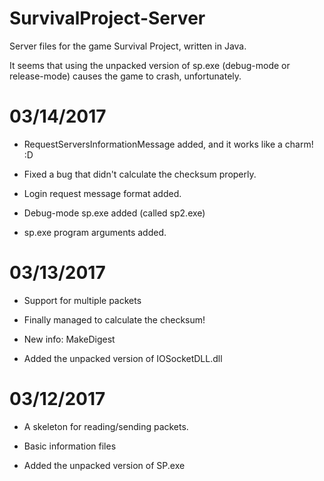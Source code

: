 # SurvivalProject-Server
Server files for the game Survival Project, written in Java.

It seems that using the unpacked version of sp.exe (debug-mode or release-mode) causes the game to crash, unfortunately. 
# 03/14/2017
* RequestServersInformationMessage added, and it works like a charm! :D

* Fixed a bug that didn't calculate the checksum properly.

* Login request message format added.

* Debug-mode sp.exe added (called sp2.exe)

* sp.exe program arguments added.


# 03/13/2017
* Support for multiple packets

* Finally managed to calculate the checksum!

* New info: MakeDigest

* Added the unpacked version of IOSocketDLL.dll

# 03/12/2017

* A skeleton for reading/sending packets.

* Basic information files

* Added the unpacked version of SP.exe
